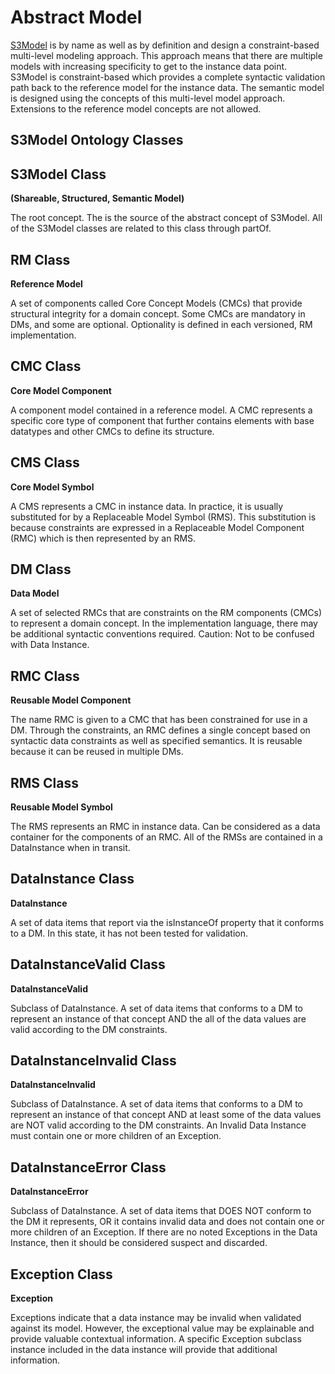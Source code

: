 # Abstract Model

[S3Model](https://s3model.com/specifications/docs/glossary.html#shareable-structured-semantic-model-s3model) is by name as well as by definition and design a constraint-based multi-level modeling approach.  This approach means that there are multiple models with increasing specificity to get to the instance data point. S3Model is constraint-based which provides a complete syntactic validation path back to the reference model for the instance data. The semantic model is designed using the concepts of this multi-level model approach. Extensions to the reference model concepts are not allowed.

## S3Model Ontology Classes

## S3Model Class

**(Shareable, Structured, Semantic Model)**

The root concept. The is the source of the abstract concept of S3Model. All of the S3Model classes are related to this class through partOf.

## RM Class

**Reference Model**

A set of components called Core Concept Models (CMCs) that provide structural integrity for a domain concept. Some CMCs are mandatory in DMs, and some are optional. Optionality is defined in each versioned, RM implementation.

## CMC Class

**Core Model Component**

A component model contained in a reference model. A CMC represents a specific core type of component that further contains elements with base datatypes and other CMCs to define its structure.

## CMS Class

**Core Model Symbol**

A CMS represents a CMC in instance data. In practice, it is usually substituted for by a Replaceable Model Symbol (RMS). This substitution is because constraints are expressed in a Replaceable Model Component (RMC) which is then represented by an RMS.

## DM Class

**Data Model**

A set of selected RMCs that are constraints on the RM components (CMCs) to represent a domain concept. In the implementation language, there may be additional syntactic conventions required. Caution: Not to be confused with Data Instance.

## RMC Class

**Reusable Model Component**

The name RMC is given to a CMC that has been constrained for use in a DM. Through the constraints, an RMC defines a single concept based on syntactic data constraints as well as specified semantics. It is reusable because it can be reused in multiple DMs.

## RMS Class

**Reusable Model Symbol**

The RMS represents an RMC in instance data. Can be considered as a data container for the components of an RMC. All of the RMSs are contained in a DataInstance when in transit.

## DataInstance Class

**DataInstance**

A set of data items that report via the isInstanceOf property that it conforms to a DM. In this state, it has not been tested for validation.

## DataInstanceValid Class

**DataInstanceValid**

Subclass of DataInstance. A set of data items that conforms to a DM to represent an instance of that concept AND the all of the data values are valid according to the DM constraints.

## DataInstanceInvalid Class

**DataInstanceInvalid**

Subclass of DataInstance. A set of data items that conforms to a DM to represent an instance of that concept AND at least some of the data values are NOT valid according to the DM constraints. An Invalid Data Instance must contain one or more children of an Exception.

## DataInstanceError Class

**DataInstanceError**

Subclass of DataInstance. A set of data items that DOES NOT conform to the DM it represents, OR it contains invalid data and does not contain one or more children of an Exception. If there are no noted Exceptions in the Data Instance, then it should be considered suspect and discarded.

## Exception Class

**Exception**

Exceptions indicate that a data instance may be invalid when validated against its model. However, the exceptional value may be explainable and provide valuable contextual information. A specific Exception subclass instance included in the data instance will provide that additional information.
